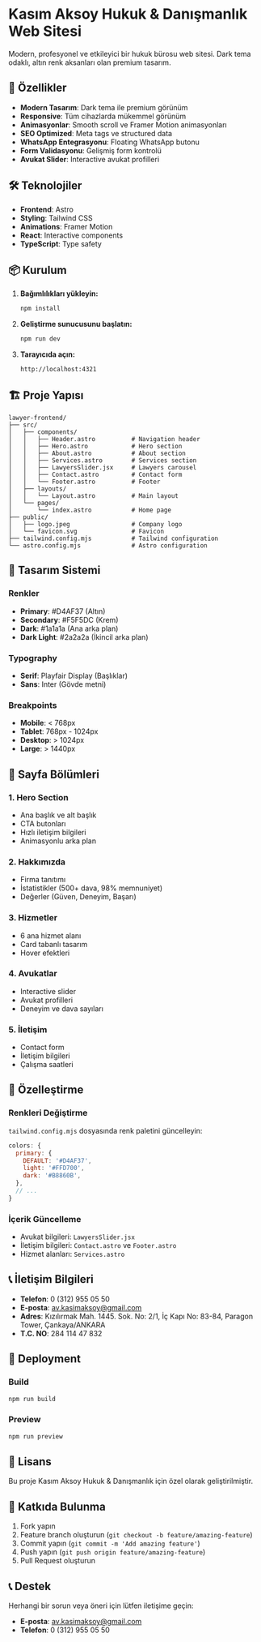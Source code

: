 # Kasım Aksoy Hukuk & Danışmanlık Web Sitesi

Modern, profesyonel ve etkileyici bir hukuk bürosu web sitesi. Dark tema odaklı, altın renk aksanları olan premium tasarım.

## 🚀 Özellikler

- **Modern Tasarım**: Dark tema ile premium görünüm
- **Responsive**: Tüm cihazlarda mükemmel görünüm
- **Animasyonlar**: Smooth scroll ve Framer Motion animasyonları
- **SEO Optimized**: Meta tags ve structured data
- **WhatsApp Entegrasyonu**: Floating WhatsApp butonu
- **Form Validasyonu**: Gelişmiş form kontrolü
- **Avukat Slider**: Interactive avukat profilleri

## 🛠️ Teknolojiler

- **Frontend**: Astro
- **Styling**: Tailwind CSS
- **Animations**: Framer Motion
- **React**: Interactive components
- **TypeScript**: Type safety

## 📦 Kurulum

1. **Bağımlılıkları yükleyin:**
   ```bash
   npm install
   ```

2. **Geliştirme sunucusunu başlatın:**
   ```bash
   npm run dev
   ```

3. **Tarayıcıda açın:**
   ```
   http://localhost:4321
   ```

## 🏗️ Proje Yapısı

```
lawyer-frontend/
├── src/
│   ├── components/
│   │   ├── Header.astro          # Navigation header
│   │   ├── Hero.astro            # Hero section
│   │   ├── About.astro           # About section
│   │   ├── Services.astro        # Services section
│   │   ├── LawyersSlider.jsx     # Lawyers carousel
│   │   ├── Contact.astro         # Contact form
│   │   └── Footer.astro          # Footer
│   ├── layouts/
│   │   └── Layout.astro          # Main layout
│   └── pages/
│       └── index.astro           # Home page
├── public/
│   ├── logo.jpeg                 # Company logo
│   └── favicon.svg               # Favicon
├── tailwind.config.mjs           # Tailwind configuration
└── astro.config.mjs              # Astro configuration
```

## 🎨 Tasarım Sistemi

### Renkler
- **Primary**: #D4AF37 (Altın)
- **Secondary**: #F5F5DC (Krem)
- **Dark**: #1a1a1a (Ana arka plan)
- **Dark Light**: #2a2a2a (İkincil arka plan)

### Typography
- **Serif**: Playfair Display (Başlıklar)
- **Sans**: Inter (Gövde metni)

### Breakpoints
- **Mobile**: < 768px
- **Tablet**: 768px - 1024px
- **Desktop**: > 1024px
- **Large**: > 1440px

## 📱 Sayfa Bölümleri

### 1. Hero Section
- Ana başlık ve alt başlık
- CTA butonları
- Hızlı iletişim bilgileri
- Animasyonlu arka plan

### 2. Hakkımızda
- Firma tanıtımı
- İstatistikler (500+ dava, 98% memnuniyet)
- Değerler (Güven, Deneyim, Başarı)

### 3. Hizmetler
- 6 ana hizmet alanı
- Card tabanlı tasarım
- Hover efektleri

### 4. Avukatlar
- Interactive slider
- Avukat profilleri
- Deneyim ve dava sayıları

### 5. İletişim
- Contact form
- İletişim bilgileri
- Çalışma saatleri

## 🔧 Özelleştirme

### Renkleri Değiştirme
`tailwind.config.mjs` dosyasında renk paletini güncelleyin:

```javascript
colors: {
  primary: {
    DEFAULT: '#D4AF37',
    light: '#FFD700',
    dark: '#B8860B',
  },
  // ...
}
```

### İçerik Güncelleme
- Avukat bilgileri: `LawyersSlider.jsx`
- İletişim bilgileri: `Contact.astro` ve `Footer.astro`
- Hizmet alanları: `Services.astro`

## 📞 İletişim Bilgileri

- **Telefon**: 0 (312) 955 05 50
- **E-posta**: av.kasimaksoy@gmail.com
- **Adres**: Kızılırmak Mah. 1445. Sok. No: 2/1, İç Kapı No: 83-84, Paragon Tower, Çankaya/ANKARA
- **T.C. NO**: 284 114 47 832

## 🚀 Deployment

### Build
```bash
npm run build
```

### Preview
```bash
npm run preview
```

## 📄 Lisans

Bu proje Kasım Aksoy Hukuk & Danışmanlık için özel olarak geliştirilmiştir.

## 🤝 Katkıda Bulunma

1. Fork yapın
2. Feature branch oluşturun (`git checkout -b feature/amazing-feature`)
3. Commit yapın (`git commit -m 'Add amazing feature'`)
4. Push yapın (`git push origin feature/amazing-feature`)
5. Pull Request oluşturun

## 📞 Destek

Herhangi bir sorun veya öneri için lütfen iletişime geçin:
- **E-posta**: av.kasimaksoy@gmail.com
- **Telefon**: 0 (312) 955 05 50
